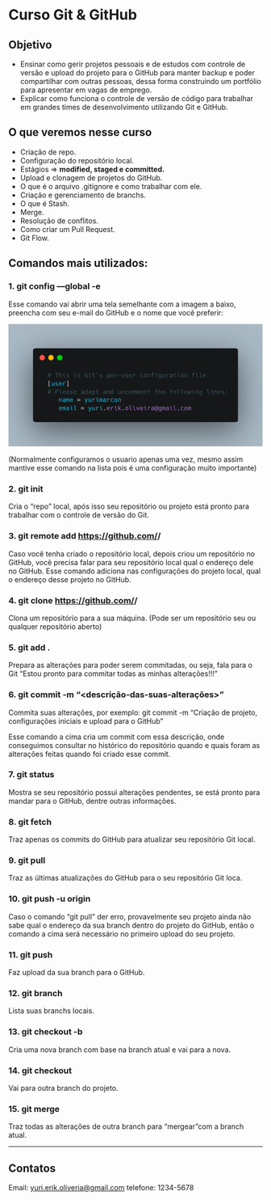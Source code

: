 # Curso Git & GitHub

## Objetivo

- Ensinar como gerir projetos pessoais e de estudos com controle de versão e upload do projeto para o GitHub para manter backup e poder compartilhar com outras pessoas, dessa forma construindo um portfólio para apresentar em vagas de emprego.
- Explicar como funciona o controle de versão de código para trabalhar em grandes times de desenvolvimento utilizando Git e GitHub.

## O que veremos nesse curso

- Criação de repo.
- Configuração do repositório local.
- Estágios ⇒ ****modified, staged e committed.****
- Upload e clonagem de projetos do GitHub.
- O que é o arquivo .gitignore e como trabalhar com ele.
- Criação e gerenciamento de branchs.
- O que é Stash.
- Merge.
- Resolução de conflitos.
- Como criar um Pull Request.
- Git Flow.

## Comandos mais utilizados:

### 1. git config —global -e

Esse comando vai abrir uma tela semelhante com a imagem a baixo, preencha com seu e-mail do GitHub e o nome que você preferir:

![print da configuração do usuário Git](config.png)

(Normalmente configuramos o usuario apenas uma vez, mesmo assim mantive esse comando na lista pois é uma configuração muito importante)

### 2. git init

Cria o “repo” local, após isso seu repositório ou projeto está pronto para trabalhar com o controle de versão do Git.

### 3. git remote add https://github.com/<nome-do-perfil>/<nome-do-projeto>

Caso você tenha criado o repositório local, depois criou um repositório no GitHub, você precisa falar para seu repositório local qual o endereço dele no GitHub. Esse comando adiciona nas configurações do projeto local, qual o endereço desse projeto no GitHub.

### 4. git clone https://github.com/<nome-do-perfil>/<nome-do-projeto>

Clona um repositório para a sua máquina. (Pode ser um repositório seu ou qualquer repositório aberto)

### 5. git add .

Prepara as alterações para poder serem commitadas, ou seja, fala para o Git “Estou pronto para commitar todas as minhas alterações!!!”

### 6. git commit -m “<descrição-das-suas-alterações>”

Commita suas alterações, por exemplo: git commit -m “Criação de projeto, configurações iniciais e upload para o GitHub”

Esse comando a cima cria um commit com essa descrição, onde conseguimos consultar no histórico do repositório quando e quais foram as alterações feitas quando foi criado esse commit.

### 7. git status

Mostra se seu repositório possui alterações pendentes, se está pronto para mandar para o GitHub, dentre outras informações.

### 8. git fetch

Traz apenas os commits do GitHub para atualizar seu repositório Git local.

### 9. git pull

Traz as últimas atualizações do GitHub para o seu repositório Git loca.

### 10. git push -u origin <nome-da-branch>

Caso o comando “git pull” der erro, provavelmente seu projeto ainda não sabe qual o endereço da sua branch dentro do projeto do GitHub, então o comando a cima será necessário no primeiro upload do seu projeto.

### 11. git push

Faz upload da sua branch para o GitHub.

### 12. git branch

Lista suas branchs locais.

### 13. git checkout -b <nome-da-nova-branch>

Cria uma nova branch com base na branch atual e vai para a nova.

### 14. git checkout <nome-da-branch>

Vai para outra branch do projeto.

### 15. git merge <nome-da-branch-que-voce-quer-mergear-com-a-atual>

Traz todas as alterações de outra branch para “mergear”com a branch atual.

---
## Contatos

Email: yuri.erik.oliveria@gmail.com
telefone: 1234-5678